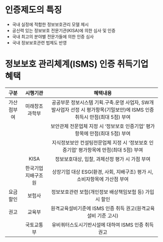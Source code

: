 
# 인증제도의 특징
* 국내 실정에 적합한 정보보호관리 모델 제시
* 공신력 있는 정보보호 전문기관(KISA)에 의한 심사 및 인증
* 국내 최고의 분야별 전문가들에 의한 인증 심사
* 국내 정보보호관련 법제도 반영

# 정보보호 관리체계(ISMS) 인증 취득기업 혜택
|    구분		|      시행기관			|                                                         혜택내용															|
|:----------:	|:------------------:	|:------------------------------------------------------------------------------------------------------------------------:	|
| 가산점부여	 |   미래창조과학부		| 공공부문 정보시스템 기획․구축․운영 사업자, SW개발사업자 선정 시 평가항목(기밀보안)에 ISMS 인증취득시 만점(최대 5점) 부여	|
|				|						| 보안관제 전문업체 지정 시 ‘정보보호 인증기업’ 평가항목에 만점(최대 5점) 부여												|
|				|						| 지식정보보안 컨설팅전문업체 지정 시 ‘정보보호 인증기업’ 평가항목에 만점(최대 5점) 부여									|
|				|        KISA			| 정보보호대상, 입찰, 과제선정 평가 시 가점 부여																			|
|				| 한국기업지배구조원	| 상장기업 대상 ESG(환경, 사회, 지배구조) 평가 시, 소비자항목에 가산점 부여													|
|  요금할인	     |       보험사			| 정보보호관련 보험(개인정보 배상책임보험 등) 가입 시 할인																	|
|    권고        |       교육부			| 원격교육설비기준에 ISMS 인증 취득 권고(원격교육 설비 기준 고시)																|
|				|     국토교통부		| 유비쿼터스도시기반시설에 대하여 ISMS 인증 취득 권고																		|
